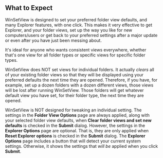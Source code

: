 ## What to Expect

WinSetView is designed to set your preferred folder view defaults, and many Explorer features, with one click. This makes it very effective to get Explorer, and your folder views, set up the way you like for new computers/users or get back to your preferred settings after a major update or even after you have just been messing about.

It's ideal for anyone who wants consistent views everywhere, whether that's one view for all folder types or specific views for specific folder types.

WinSetView does NOT set views for individual folders. It actually _clears_ all of your existing folder views so that they will be displayed using your preferred defaults the next time they are opened. Therefore, if you have, for example, set up a dozen folders with a dozen different views, those views will be lost after running WinSetView. Those folders will get whatever default view you have set, for their folder type, the next time they are opened.

WinSetView is NOT designed for tweaking an individual setting. The settings in the **Folder View Options** page are always applied, along with your selected folder view defaults, when **Clear folder views and set new defaults** is checked in the **Submit** dialog. However, the settings in the **Explorer Options** page are optional. That is, they are only applied when **Reset Explorer options** is checked in the **Submit** dialog. The **Explorer Options** page includes a button that will detect your current system settings. Otherwise, it shows the settings that _will be_ applied when you click **Submit**.
